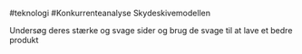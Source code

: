 #teknologi #Konkurrenteanalyse
Skydeskivemodellen

Undersøg deres stærke og svage sider
og brug de svage til at lave et bedre produkt